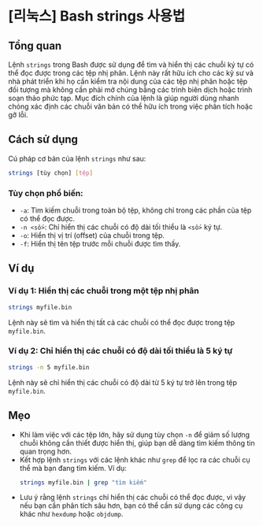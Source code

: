 # [리눅스] Bash strings 사용법

## Tổng quan
Lệnh `strings` trong Bash được sử dụng để tìm và hiển thị các chuỗi ký tự có thể đọc được trong các tệp nhị phân. Lệnh này rất hữu ích cho các kỹ sư và nhà phát triển khi họ cần kiểm tra nội dung của các tệp nhị phân hoặc tệp đối tượng mà không cần phải mở chúng bằng các trình biên dịch hoặc trình soạn thảo phức tạp. Mục đích chính của lệnh là giúp người dùng nhanh chóng xác định các chuỗi văn bản có thể hữu ích trong việc phân tích hoặc gỡ lỗi.

## Cách sử dụng
Cú pháp cơ bản của lệnh `strings` như sau:

```bash
strings [tùy chọn] [tệp]
```

### Tùy chọn phổ biến:
- `-a`: Tìm kiếm chuỗi trong toàn bộ tệp, không chỉ trong các phần của tệp có thể đọc được.
- `-n <số>`: Chỉ hiển thị các chuỗi có độ dài tối thiểu là `<số>` ký tự.
- `-o`: Hiển thị vị trí (offset) của chuỗi trong tệp.
- `-f`: Hiển thị tên tệp trước mỗi chuỗi được tìm thấy.

## Ví dụ
### Ví dụ 1: Hiển thị các chuỗi trong một tệp nhị phân
```bash
strings myfile.bin
```
Lệnh này sẽ tìm và hiển thị tất cả các chuỗi có thể đọc được trong tệp `myfile.bin`.

### Ví dụ 2: Chỉ hiển thị các chuỗi có độ dài tối thiểu là 5 ký tự
```bash
strings -n 5 myfile.bin
```
Lệnh này sẽ chỉ hiển thị các chuỗi có độ dài từ 5 ký tự trở lên trong tệp `myfile.bin`.

## Mẹo
- Khi làm việc với các tệp lớn, hãy sử dụng tùy chọn `-n` để giảm số lượng chuỗi không cần thiết được hiển thị, giúp bạn dễ dàng tìm kiếm thông tin quan trọng hơn.
- Kết hợp lệnh `strings` với các lệnh khác như `grep` để lọc ra các chuỗi cụ thể mà bạn đang tìm kiếm. Ví dụ:
  ```bash
  strings myfile.bin | grep "tìm kiếm"
  ```
- Lưu ý rằng lệnh `strings` chỉ hiển thị các chuỗi có thể đọc được, vì vậy nếu bạn cần phân tích sâu hơn, bạn có thể cần sử dụng các công cụ khác như `hexdump` hoặc `objdump`.
